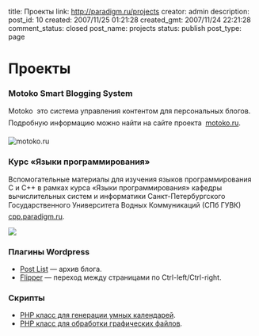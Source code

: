 title: Проекты
link: http://paradigm.ru/projects
creator: admin
description: 
post_id: 10
created: 2007/11/25 01:21:28
created_gmt: 2007/11/24 22:21:28
comment_status: closed
post_name: projects
status: publish
post_type: page

# Проекты

### Motoko Smart Blogging System

Motoko  это система управления контентом для персональных блогов. Подробную информацию можно найти на сайте проекта  [motoko.ru](http://motoko.ru).

![motoko.ru](/;-\)/2007/11/motokoru.png)

### Курс «Языки программирования»

Вспомогательные материалы для изучения языков программирования C и C++ в рамках курса «Языки программирования» кафедры вычислительных систем и информатики Санкт-Петербургского Государственного Университета Водных Коммуникаций (СПб ГУВК)  [cpp.paradigm.ru](http://cpp.paradigm.ru).

![](/;-\)/2008/05/cppparadigmru.png)

### Плагины Wordpress

  * [Post List](/wp-postlist/) — архив блога.
  * [Flipper](/wp-flipper/) — переход между страницами по Ctrl-left/Ctrl-right.

### Скрипты

  * [PHP класс для генерации умных календарей](/php-calendar-class/).
  * [PHP класс для обработки графических файлов](http://goodold.paradigm.ru/posts/33).